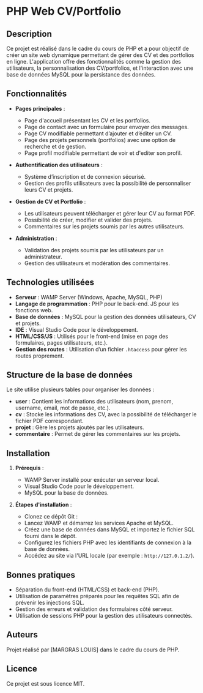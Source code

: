 # PHP Web CV/Portfolio

## Description

Ce projet est réalisé dans le cadre du cours de PHP et a pour objectif de créer un site web dynamique permettant de gérer des CV et des portfolios en ligne. L'application offre des fonctionnalités comme la gestion des utilisateurs, la personnalisation des CV/portfolios, et l'interaction avec une base de données MySQL pour la persistance des données.

## Fonctionnalités

- **Pages principales** : 
  - Page d'accueil présentant les CV et les portfolios.
  - Page de contact avec un formulaire pour envoyer des messages.
  - Page CV modifiable permettant d’ajouter et d’éditer un CV.
  - Page des projets personnels (portfolios) avec une option de recherche et de gestion.
  - Page profil modifiable permettant de voir et d'editer son profil.
  
  
- **Authentification des utilisateurs** :
  - Système d’inscription et de connexion sécurisé.
  - Gestion des profils utilisateurs avec la possibilité de personnaliser leurs CV et projets.

- **Gestion de CV et Portfolio** :
  - Les utilisateurs peuvent télécharger et gérer leur CV au format PDF.
  - Possibilité de créer, modifier et valider des projets.
  - Commentaires sur les projets soumis par les autres utilisateurs.

- **Administration** :
  - Validation des projets soumis par les utilisateurs par un administrateur.
  - Gestion des utilisateurs et modération des commentaires.

## Technologies utilisées

- **Serveur** : WAMP Server (Windows, Apache, MySQL, PHP)
- **Langage de programmation** : PHP pour le back-end. JS pour les fonctions web.
- **Base de données** : MySQL pour la gestion des données utilisateurs, CV et projets.
- **IDE** : Visual Studio Code pour le développement.
- **HTML/CSS/JS** : Utilisés pour le front-end (mise en page des formulaires, pages utilisateurs, etc.).
- **Gestion des routes** : Utilisation d’un fichier `.htaccess` pour gérer les routes proprement.
  
## Structure de la base de données

Le site utilise plusieurs tables pour organiser les données :
- **user** : Contient les informations des utilisateurs (nom, prenom, username, email, mot de passe, etc.).
- **cv** : Stocke les informations des CV, avec la possibilité de télécharger le fichier PDF correspondant.
- **projet** : Gère les projets ajoutés par les utilisateurs.
- **commentaire** : Permet de gérer les commentaires sur les projets.

## Installation

1. **Prérequis** :
   - WAMP Server installé pour exécuter un serveur local.
   - Visual Studio Code pour le développement.
   - MySQL pour la base de données.

2. **Étapes d'installation** :
   - Clonez ce dépôt Git : 
   - Lancez WAMP et démarrez les services Apache et MySQL.
   - Créez une base de données dans MySQL et importez le fichier SQL fourni dans le dépôt.
   - Configurez les fichiers PHP avec les identifiants de connexion à la base de données.
   - Accédez au site via l'URL locale (par exemple : `http://127.0.1.2/`).

## Bonnes pratiques

- Séparation du front-end (HTML/CSS) et back-end (PHP).
- Utilisation de paramètres préparés pour les requêtes SQL afin de prévenir les injections SQL.
- Gestion des erreurs et validation des formulaires côté serveur.
- Utilisation de sessions PHP pour la gestion des utilisateurs connectés.

## Auteurs

Projet réalisé par [MARGRAS LOUIS] dans le cadre du cours de PHP.

## Licence

Ce projet est sous licence MIT.

